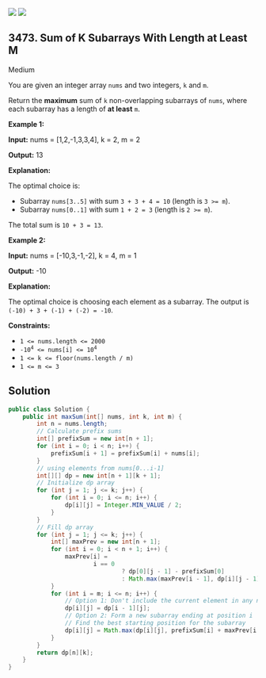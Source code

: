 [![](https://img.shields.io/github/stars/javadev/LeetCode-in-Java?label=Stars&style=flat-square)](https://github.com/javadev/LeetCode-in-Java)
[![](https://img.shields.io/github/forks/javadev/LeetCode-in-Java?label=Fork%20me%20on%20GitHub%20&style=flat-square)](https://github.com/javadev/LeetCode-in-Java/fork)

## 3473\. Sum of K Subarrays With Length at Least M

Medium

You are given an integer array `nums` and two integers, `k` and `m`.

Return the **maximum** sum of `k` non-overlapping subarrays of `nums`, where each subarray has a length of **at least** `m`.

**Example 1:**

**Input:** nums = [1,2,-1,3,3,4], k = 2, m = 2

**Output:** 13

**Explanation:**

The optimal choice is:

*   Subarray `nums[3..5]` with sum `3 + 3 + 4 = 10` (length is `3 >= m`).
*   Subarray `nums[0..1]` with sum `1 + 2 = 3` (length is `2 >= m`).

The total sum is `10 + 3 = 13`.

**Example 2:**

**Input:** nums = [-10,3,-1,-2], k = 4, m = 1

**Output:** \-10

**Explanation:**

The optimal choice is choosing each element as a subarray. The output is `(-10) + 3 + (-1) + (-2) = -10`.

**Constraints:**

*   `1 <= nums.length <= 2000`
*   <code>-10<sup>4</sup> <= nums[i] <= 10<sup>4</sup></code>
*   `1 <= k <= floor(nums.length / m)`
*   `1 <= m <= 3`

## Solution

```java
public class Solution {
    public int maxSum(int[] nums, int k, int m) {
        int n = nums.length;
        // Calculate prefix sums
        int[] prefixSum = new int[n + 1];
        for (int i = 0; i < n; i++) {
            prefixSum[i + 1] = prefixSum[i] + nums[i];
        }
        // using elements from nums[0...i-1]
        int[][] dp = new int[n + 1][k + 1];
        // Initialize dp array
        for (int j = 1; j <= k; j++) {
            for (int i = 0; i <= n; i++) {
                dp[i][j] = Integer.MIN_VALUE / 2;
            }
        }
        // Fill dp array
        for (int j = 1; j <= k; j++) {
            int[] maxPrev = new int[n + 1];
            for (int i = 0; i < n + 1; i++) {
                maxPrev[i] =
                        i == 0
                                ? dp[0][j - 1] - prefixSum[0]
                                : Math.max(maxPrev[i - 1], dp[i][j - 1] - prefixSum[i]);
            }
            for (int i = m; i <= n; i++) {
                // Option 1: Don't include the current element in any new subarray
                dp[i][j] = dp[i - 1][j];
                // Option 2: Form a new subarray ending at position i
                // Find the best starting position for the subarray
                dp[i][j] = Math.max(dp[i][j], prefixSum[i] + maxPrev[i - m]);
            }
        }
        return dp[n][k];
    }
}
```